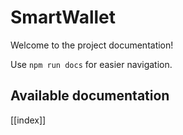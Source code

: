 # SmartWallet

Welcome to the project documentation!

Use `npm run docs` for easier navigation.

## Available documentation

[[index]]
